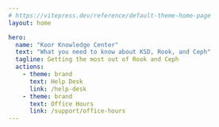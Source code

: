 ```yaml
---
# https://vitepress.dev/reference/default-theme-home-page
layout: home

hero:
  name: "Koor Knowledge Center"
  text: "What you need to know about KSD, Rook, and Ceph"
  tagline: Getting the most out of Rook and Ceph
  actions:
    - theme: brand
      text: Help Desk
      link: /help-desk
    - theme: brand
      text: Office Hours
      link: /support/office-hours
---
```

